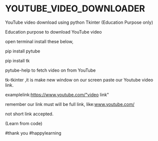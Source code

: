 # YOUTUBE_VIDEO_DOWNLOADER

YouTube video download using python Tkinter (Education Purpose only)

Education purpose to download YouTube video

open terminal install these below,

pip install pytube

pip install tk

pytube-help to fetch video on from YouTube

tk-tkinter ,it is make new window on our screen paste our Youtube video link.

examplelink:https://www.youtube.com/"video link"

remember our link must will be full link, like:www.youtube.com/

not short link accepted.

(Learn from code)

#thank you 
#happylearning









